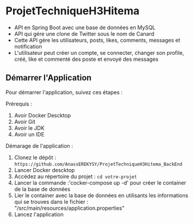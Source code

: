# ProjetTechniqueH3Hitema

- API en Spring Boot avec une base de données en MySQL
- API qui gére une clone de Twitter sous le nom de Canard
- Cette API gére les utilisateurs, posts, likes, comments, messages et notification
- L'utilisateur peut créer un compte, se connecter, changer son profile, créé, like et commenté des poste et envoyé des messages

## Démarrer l'Application

Pour démarrer l'application, suivez ces étapes :

Prérequis :
1. Avoir Docker Descktop
2. Avoir Git 
3. Avoir le JDK 
4. Avoir un IDE

Démarage de l'application :

1. Clonez le dépôt : `https://github.com/AnassEREKYSY/ProjetTechniqueH3Hitema_BackEnd`
2. Lancer Docker descktop
4. Accédez au répertoire du projet : `cd votre-projet`
5. Lancer la commande :'cocker-compose up -d' pour créer le container de la base de données
6. Lier le container avec la base de données en utilisants les informations qui se trouves dans le fichier : "/src/main/resources/application.properties"
7. Lancez l'application
